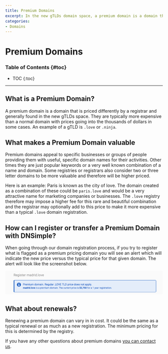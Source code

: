 ```yaml
---
title: Premium Domains
excerpt: In the new gTLDs domain space, a premium domain is a domain that has been considered of special value by a registrar.
categories:
- Domains
---
```


# Premium Domains

### Table of Contents {#toc}

* TOC
{:toc}

---

## What is a Premium Domain?

A premium domain is a domain that is priced differently by a registrar and generally found in the new gTLDs space. They are typically more expensive than a normal domain with prices going into the thousands of dollars in some cases. An example of a gTLD is `.love` or `.ninja`.

## What makes a Premium Domain valuable

Premium domains appeal to specific businesses or groups of people providing them with useful, specific domain names for their activities. Other times they are just popular keywords or a very well known combination of a name and domain. Some registries or registrars also consider two or three letter domains to be more valuable and therefore will be higher priced.

Here is an example: Paris is known as the city of love. The domain created as a combination of these could be `paris.love` and would be a very attractive name for marketing companies or businesses. The `.love` registry therefore may impose a higher fee for this rare and beautiful combination and the registrar may optionally add to this price to make it more expensive than a typical `.love` domain registration.

## How can I register or transfer a Premium Domain with DNSimple?

When going through our domain registration process, if you try to register what is flagged as a premium pricing domain you will see an alert which will indicate the new price versus the typical price for that given domain. The alert will look like the screenshot below.

![Premium Domain Alert](/content/files/premium-domain-alert.png)

## What about renewals?

Renewing a premium domain can vary in in cost. It could be the same as a typical renewal or as much as a new registration. The minimum pricing for this is determined by the registry.

If you have any other questions about premium domains [you can contact us](https://dnsimple.com/contact).
